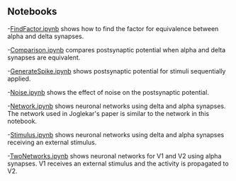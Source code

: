 ## Notebooks




-[FindFactor.ipynb](https://github.com/OpenSourceBrain/JoglekarEtAl18/blob/master/Notebooks/FindFactor.ipynb) shows how to find the factor for equivalence between alpha and delta synapses.

-[Comparison.ipynb](https://github.com/OpenSourceBrain/JoglekarEtAl18/blob/master/Notebooks/Comparison.ipynb) compares postsynaptic potential when alpha and delta synapses are equivalent.

-[GenerateSpike.ipynb](https://github.com/OpenSourceBrain/JoglekarEtAl18/blob/master/Notebooks/GenerateSpike.ipynb) shows postsynaptic potential for stimuli sequentially applied.

-[Noise.ipynb](https://github.com/OpenSourceBrain/JoglekarEtAl18/blob/master/Notebooks/Noise.ipynb) shows the effect of noise on the postsynaptic potential.

-[Network.ipynb](https://github.com/OpenSourceBrain/JoglekarEtAl18/blob/master/Notebooks/Network.ipynb) shows neuronal networks using delta and alpha synapses. The network used in Joglekar's paper is similar to the network in this notebook.

-[Stimulus.ipynb](https://github.com/OpenSourceBrain/JoglekarEtAl18/blob/master/Notebooks/Stimulus.ipynb) shows neuronal networks using delta and alpha synapses receiving an external stimulus. 

-[TwoNetworks.ipynb](https://github.com/OpenSourceBrain/JoglekarEtAl18/blob/master/Notebooks/TwoNetworks.ipynb) shows neuronal networks for V1 and V2 using alpha synapses. V1 receives an external stimulus and the activity is propagated to V2. 
